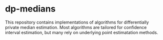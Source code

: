 # dp-medians

This repository contains implementations of algorithms for differentially private median estimation. Most algorithms are tailored for confidence interval estimation, but many rely on underlying point estimatation methods.
